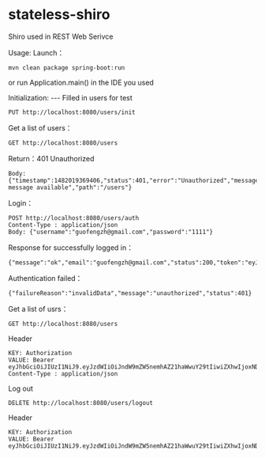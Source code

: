 # stateless-shiro
Shiro used in REST Web Serivce

Usage:
Launch：
```
mvn clean package spring-boot:run
```
or run Application.main() in the IDE you used

Initialization: --- Filled in users for test
````
PUT http://localhost:8080/users/init
````

Get a list of users：
```
GET http://localhost:8080/users
```
Return：401 Unauthorized
```
Body: {"timestamp":1482019369406,"status":401,"error":"Unauthorized","message":"No message available","path":"/users"}
```

Login：
```
POST http://localhost:8080/users/auth
Content-Type : application/json
Body: {"username":"guofengzh@gmail.com","password":"1111"}
```
Response for successfully logged in：
```
{"message":"ok","email":"guofengzh@gmail.com","status":200,"token":"eyJhbGciOiJIUzI1NiJ9.eyJzdWIiOiJndW9mZW5nemhAZ21haWwuY29tIiwiZXhwIjoxNDg0NTgyNDAwfQ.BAr84eeVU0Thq4Y5bAc4gNdJw8l8nwjN1Vvrvmf1M94"}
```

Authentication failed：
```
{"failureReason":"invalidData","message":"unauthorized","status":401}
```

Get a list of usrs：
```
GET http://localhost:8080/users
```
Header
```
KEY: Authorization
VALUE: Bearer eyJhbGciOiJIUzI1NiJ9.eyJzdWIiOiJndW9mZW5nemhAZ21haWwuY29tIiwiZXhwIjoxNDg0NTgyNDAwfQ.BAr84eeVU0Thq4Y5bAc4gNdJw8l8nwjN1Vvrvmf1M94
Content-Type : application/json
```
Log out
```
DELETE http://localhost:8080/users/logout
```
Header
```
KEY: Authorization
VALUE: Bearer eyJhbGciOiJIUzI1NiJ9.eyJzdWIiOiJndW9mZW5nemhAZ21haWwuY29tIiwiZXhwIjoxNDg0NTgyNDAwfQ.BAr84eeVU0Thq4Y5bAc4gNdJw8l8nwjN1Vvrvmf1M94
```
